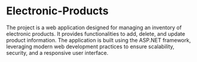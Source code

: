 # Electronic-Products
The project is a web application designed for managing an inventory of electronic products. It provides functionalities to add, delete, and update product information. The application is built using the ASP.NET framework, leveraging modern web development practices to ensure scalability, security, and a responsive user interface.
